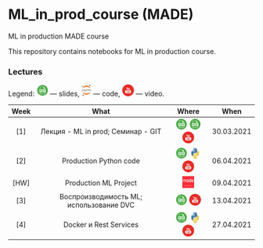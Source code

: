 # ML_in_prod_course (MADE)
ML in production MADE course

This repository contains notebooks for ML in production course.

### Lectures

Legend: ![](./icons/pdf.png) — slides, ![](./icons/jupyter.png) — code, ![](./icons/youtube.png) — video.

Week | What | Where | When
:--: | :--: | :---: | :--:
[1] | Лекция - ML in prod;   Семинар - GIT | [![Lection](./icons/pdf.png)](lections/ML_in_prod_intro.pdf) [![Seminar](./icons/pdf.png)](seminars/GIT.pdf) [![Youtube](./icons/youtube.png)](https://youtu.be/j2TFukHcjDY) | 30.03.2021
[2] | Production Python code | [![](./icons/pdf.png)](lections//Production_python.pdf) [![](./icons/python.jpg)](seminars//ml_project_example-main)  [![](./icons/youtube.png)](https://youtu.be/9dDgfPPgNVU) | 06.04.2021
[HW] | Production ML Project | [![HW](./icons/made2.png)](hw/hw1.pdf) | 09.04.2021
[3] | Воспроизводимость ML; использование DVC | [![](./icons/pdf.png)](lections/Vosproizvodimost_dvc.pdf) [![](./icons/youtube.png)](https://youtu.be/uZ5kVMJej-s) | 13.04.2021
[4] | Docker и Rest Services | [![](./icons/pdf.png)](lections//Docker_and_rest.pdf) [![](./icons/python.jpg)](seminars//inference_examples-main) [![](./icons/youtube.png)](https://youtu.be/bo_lbJtTWAg) | 27.04.2021




